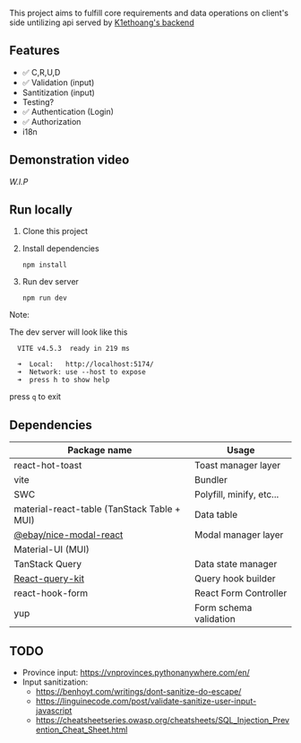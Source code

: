 This project aims to fulfill core requirements and data operations on client's side untilizing api served by [K1ethoang's backend](https://github.com/K1ethoang/Rent-data-management)

## Features

- ✅ C,R,U,D
- ✅ Validation (input)
- Santitization (input)
- Testing?
- ✅ Authentication (Login)
- ✅ Authorization
- i18n

## Demonstration video

_W.I.P_

## Run locally

1.  Clone this project
2.  Install dependencies
    ```
    npm install
    ```
3.  Run dev server

    ```
    npm run dev
    ```

Note:

The dev server will look like this

```
  VITE v4.5.3  ready in 219 ms

  ➜  Local:   http://localhost:5174/
  ➜  Network: use --host to expose
  ➜  press h to show help
```

press `q` to exit

## Dependencies

| Package name                                                       | Usage                    |
| ------------------------------------------------------------------ | ------------------------ |
| react-hot-toast                                                    | Toast manager layer      |
| vite                                                               | Bundler                  |
| SWC                                                                | Polyfill, minify, etc... |
| material-react-table (TanStack Table + MUI)                        | Data table               |
| [@ebay/nice-modal-react](https://github.com/ebay/nice-modal-react) | Modal manager layer      |
| Material-UI (MUI)                                                  |                          |
| TanStack Query                                                     | Data state manager       |
| [React-query-kit](https://github.com/HuolalaTech/react-query-kit)  | Query hook builder       |
| react-hook-form                                                    | React Form Controller    |
| yup                                                                | Form schema validation   |

## TODO

- Province input: https://vnprovinces.pythonanywhere.com/en/
- Input sanitization:
  - https://benhoyt.com/writings/dont-sanitize-do-escape/
  - https://linguinecode.com/post/validate-sanitize-user-input-javascript
  - https://cheatsheetseries.owasp.org/cheatsheets/SQL_Injection_Prevention_Cheat_Sheet.html
